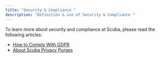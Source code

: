 ```yaml
---
title: "Security & Compliance "
description: "Definition & use of Security & Compliance "
---
```


To learn more about security and compliance at Scuba, please read the following articles:

- [How to Comply With GDPR](./how-to-comply-with-gdpr)
- [About Scuba Privacy Purges](./about-scuba-privacy-purges)
